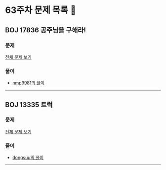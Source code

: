 # 63주차 문제 목록 📝

## BOJ 17836 공주님을 구해라!  
### 문제
[전체 문제 보기](https://www.acmicpc.net/problem/17836)

### 풀이
- [nmp9981의 풀이](https://blog.naver.com/tybnasgo/222645761834)
___

## BOJ 13335 트럭
### 문제
[전체 문제 보기](https://www.acmicpc.net/problem/13335)

### 풀이
- [dongsuu의 풀이](https://hyunn99.tistory.com/124)
___
